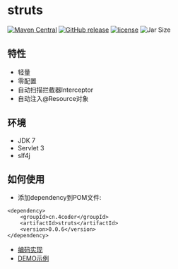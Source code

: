 # struts
[![Maven Central](https://maven-badges.herokuapp.com/maven-central/cn.4coder/struts/badge.svg)](https://maven-badges.herokuapp.com/maven-central/cn.4coder/struts/)
[![GitHub release](https://img.shields.io/github/release/yydf/struts.svg)](https://github.com/yydf/struts/releases)
[![license](https://img.shields.io/github/license/mashape/apistatus.svg)](https://raw.githubusercontent.com/yydf/struts/master/LICENSE)
![Jar Size](https://img.shields.io/badge/jar--size-57.0k-blue.svg)

特性
-------------------------
* 轻量
* 零配置
* 自动扫描拦截器Interceptor
* 自动注入@Resource对象

环境
-------------
- JDK 7
- Servlet 3
- slf4j

如何使用
-----------------------
* 添加dependency到POM文件:

```
<dependency>
    <groupId>cn.4coder</groupId>
    <artifactId>struts</artifactId>
    <version>0.0.6</version>
</dependency>
```
* [编码实现](https://github.com/yydf/struts/wikis/pages)
* [DEMO示例](https://github.com/yydf/struts/blob/master/test.zip)

